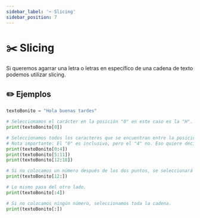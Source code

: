 ```yaml
---
sidebar_label: '✂️ Slicing'
sidebar_position: 7
---
```


# ✂️ Slicing

Si queremos agarrar una letra o letras en específico de una cadena de texto podemos utilizar slicing.

## ✏️ Ejemplos

```python title="Ejemplos de slicing"
textoBonito = "Hola buenas tardes"

# Seleccionamos el carácter en la posición "0" en este caso es la "H".
print(textoBonito[0])

# Seleccionamos todos los caracteres que se encuentran entre la posición "0" y "4".
# Nota importante: El "0" es inclusivo, pero el "4" no. Eso quiere decir que en realidad estamos seleccionado los carácteres en las posiciones 0, 1, 2 y 3.
print(textoBonito[0:4])
print(textoBonito[5:11])
print(textoBonito[12:18])

# Si no colocamos un número después de los dos puntos, se seleccionará lo que resta de la cadena.
print(textoBonito[12:])

# Lo mismo pasa del otro lado.
print(textoBonito[:4])

# Si no colocamos ningún número, seleccionamos toda la cadena.
print(textoBonito[:])
```
